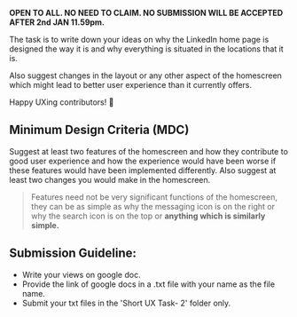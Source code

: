 **OPEN TO ALL. NO NEED TO CLAIM. NO SUBMISSION WILL BE ACCEPTED AFTER 2nd JAN 11.59pm.**

The task is to write down your ideas on why the LinkedIn home page is designed the way it is and why everything is situated in the locations that it is. 

Also suggest changes in the layout or any other aspect of the homescreen which might lead to better user experience than it currently offers. 

Happy UXing contributors! 🥳

## Minimum Design Criteria (MDC)

Suggest at least two features of the homescreen and how they contribute to good user experience and how the experience would have been worse if these features would have been implemented differently. Also suggest at least two changes you would make in the homescreen.
  

> Features need not be very significant functions of the homescreen, they can be as simple as why the messaging icon is on the right or why the search icon is on the top or **anything which is similarly simple.**
> 

## Submission Guideline:

- Write your views on google doc.
- Provide the link of google docs in a .txt file with your name as the file name.
- Submit your txt files in the 'Short UX Task- 2' folder only.